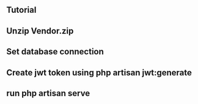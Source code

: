 ## Tutorial
## Unzip Vendor.zip
## Set database connection
## Create jwt token using php artisan jwt:generate
## run php artisan serve
